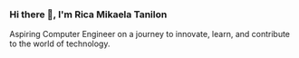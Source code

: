 ### Hi there 👋, I'm Rica Mikaela Tanilon

Aspiring Computer Engineer on a journey to innovate, learn, and contribute to the world of technology.

<!--
**ricatanilon/RicaTanilon** is a ✨ _special_ ✨ repository because its `README.md` (this file) appears on your GitHub profile.

Here are some ideas to get you started:

- 🔭 I’m currently working on ...
- 🌱 I’m currently learning ...
- 👯 I’m looking to collaborate on ...
- 🤔 I’m looking for help with ...
- 💬 Ask me about ...
📫 Connect with me: ("https://www.facebook.com/ricamikaela/, https://www.instagram.com/ricamkaela/, https://twitter.com/ricamikaela_") 
- 😄 Pronouns: ...
- ⚡ Fun fact: ...
-->
